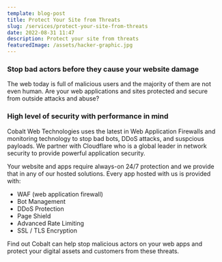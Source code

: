 ```yaml
---
template: blog-post
title: Protect Your Site from Threats
slug: /services/protect-your-site-from-threats
date: 2022-08-31 11:47
description: Protect your site from threats
featuredImage: /assets/hacker-graphic.jpg
---
```


### Stop bad actors before they cause your website damage
The web today is full of malicious users and the majority of them are not even human. Are your web applications and sites protected and secure from outside attacks and abuse?

### High level of security with performance in mind
Cobalt Web Technologies uses the latest in Web Application Firewalls and monitoring technology to stop bad bots, DDoS attacks, and suspcious payloads. We partner with Cloudflare who is a global leader in network security to provide powerful application security.

Your website and apps require always-on 24/7 protection and we provide that in any of our hosted solutions. Every app hosted with us is provided with:
- WAF (web application firewall)
- Bot Management
- DDoS Protection
- Page Shield
- Advanced Rate Limiting
- SSL / TLS Encryption

Find out Cobalt can help stop malicious actors on your web apps and protect your digital assets and customers from these threats.
